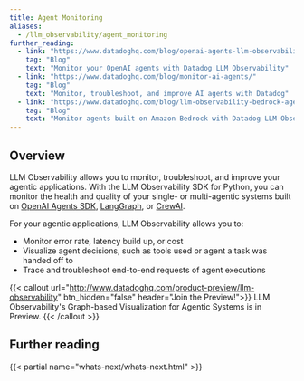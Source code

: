 ```yaml
---
title: Agent Monitoring
aliases:
  - /llm_observability/agent_monitoring
further_reading:
  - link: "https://www.datadoghq.com/blog/openai-agents-llm-observability/"
    tag: "Blog"
    text: "Monitor your OpenAI agents with Datadog LLM Observability"
  - link: "https://www.datadoghq.com/blog/monitor-ai-agents/"
    tag: "Blog"
    text: "Monitor, troubleshoot, and improve AI agents with Datadog"
  - link: "https://www.datadoghq.com/blog/llm-observability-bedrock-agents/"
    tag: "Blog"
    text: "Monitor agents built on Amazon Bedrock with Datadog LLM Observability"
---
```


## Overview

LLM Observability allows you to monitor, troubleshoot, and improve your agentic applications. With the LLM Observability SDK for Python, you can monitor the health and quality of your single- or multi-agentic systems built on [OpenAI Agents SDK][1], [LangGraph][2], or [CrewAI][3].

For your agentic applications, LLM Observability allows you to:

- Monitor error rate, latency build up, or cost 
- Visualize agent decisions, such as tools used or agent a task was handed off to
- Trace and troubleshoot end-to-end requests of agent executions 


{{< callout url="http://www.datadoghq.com/product-preview/llm-observability" btn_hidden="false" header="Join the Preview!">}}
LLM Observability's Graph-based Visualization for Agentic Systems is in Preview.
{{< /callout >}}

## Further reading

{{< partial name="whats-next/whats-next.html" >}}

[1]: /llm_observability/setup/auto_instrumentation?tab=python#openai-agents
[2]: /llm_observability/setup/auto_instrumentation?tab=python#langgraph
[3]: /llm_observability/setup/auto_instrumentation?tab=python#crew-ai
